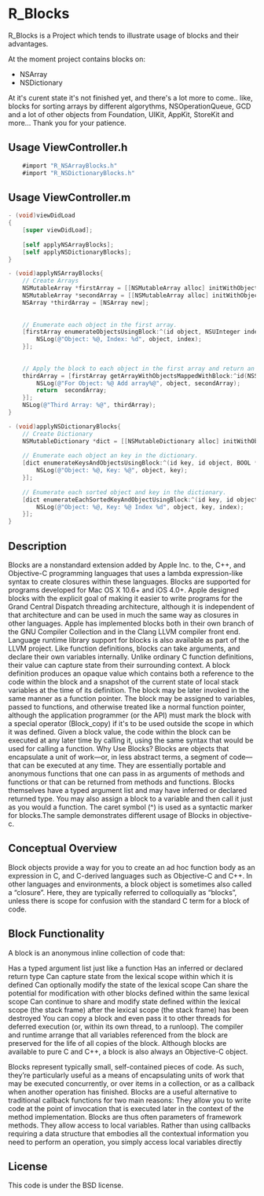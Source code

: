 R_Blocks
=================

R_Blocks is a Project which tends to illustrate usage of blocks and their advantages.

At the moment project contains blocks on:
- NSArray
- NSDictionary

At it's curent state it's not finished yet, and there's a lot more to come.. like, blocks for sorting arrays by different algorythms, NSOperationQueue, GCD and a lot of other objects from Foundation, UIKit, AppKit, StoreKit and more...
Thank you for your patience.

Usage ViewController.h
-------------
```Objective-C
    #import "R_NSArrayBlocks.h"
    #import "R_NSDictionaryBlocks.h"
```

Usage ViewController.m
-------------
```Objective-C
- (void)viewDidLoad
{
    [super viewDidLoad];
    
    [self applyNSArrayBlocks];
    [self applyNSDictionaryBlocks];
}

- (void)applyNSArrayBlocks{
    // Create Arrays
    NSMutableArray *firstArray = [[NSMutableArray alloc] initWithObjects:@"FirstObject1",@"FirstObject2", nil];
    NSMutableArray *secondArray = [[NSMutableArray alloc] initWithObjects:@"SecondObject1",@"SecondObject2", @"SecondObject3", nil];
    NSArray *thirdArray = [NSArray new];
    
    
    // Enumerate each object in the first array.
    [firstArray enumerateObjectsUsingBlock:^(id object, NSUInteger index, BOOL *stop){
        NSLog(@"Object: %@, Index: %d", object, index);
    }];
    
    
    // Apply the block to each object in the first array and return an array of resulting objects from second array
    thirdArray = [firstArray getArrayWithObjectsMappedWithBlock:^id(NSString *object){
        NSLog(@"For Object: %@ Add array%@", object, secondArray);
        return  secondArray;
    }];
    NSLog(@"Third Array: %@", thirdArray);
}

- (void)applyNSDictionaryBlocks{
    // Create Dictionary
    NSMutableDictionary *dict = [[NSMutableDictionary alloc] initWithObjects:@[@"object1" , @"object2" , @"object3"] forKeys:@[@"key1" , @"key2" , @"key3"]];
    
    // Enumerate each object an key in the dictionary.
    [dict enumerateKeysAndObjectsUsingBlock:^(id key, id object, BOOL *stop){
        NSLog(@"Object: %@, Key: %@", object, key);
    }];
    
    // Enumerate each sorted object and key in the dictionary.
    [dict enumerateEachSortedKeyAndObjectUsingBlock:^(id key, id object, NSUInteger index){
        NSLog(@"Object: %@, Key: %@ Index %d", object, key, index);
    }];
}
```

Description
-------------
Blocks are a nonstandard extension added by Apple Inc. to the, C++, and Objective-C programming languages that uses a lambda expression-like syntax to create closures within these languages. Blocks are supported for programs developed for Mac OS X 10.6+ and iOS 4.0+. Apple designed blocks with the explicit goal of making it easier to write programs for the Grand Central Dispatch threading architecture, although it is independent of that architecture and can be used in much the same way as closures in other languages. Apple has implemented blocks both in their own branch of the GNU Compiler Collection and in the Clang LLVM compiler front end. Language runtime library support for blocks is also available as part of the LLVM project. Like function definitions, blocks can take arguments, and declare their own variables internally. Unlike ordinary C function definitions, their value can capture state from their surrounding context. A block definition produces an opaque value which contains both a reference to the code within the block and a snapshot of the current state of local stack variables at the time of its definition. The block may be later invoked in the same manner as a function pointer. The block may be assigned to variables, passed to functions, and otherwise treated like a normal function pointer, although the application programmer (or the API) must mark the block with a special operator (Block_copy) if it's to be used outside the scope in which it was defined. Given a block value, the code within the block can be executed at any later time by calling it, using the same syntax that would be used for calling a function. Why Use Blocks? Blocks are objects that encapsulate a unit of work—or, in less abstract terms, a segment of code—that can be executed at any time. They are essentially portable and anonymous functions that one can pass in as arguments of methods and functions or that can be returned from methods and functions. Blocks themselves have a typed argument list and may have inferred or declared returned type. You may also assign a block to a variable and then call it just as you would a function. The caret symbol (^) is used as a syntactic marker for blocks.The sample demonstrates different usage of Blocks in objective-c.

Conceptual Overview
-------------

Block objects provide a way for you to create an ad hoc function body as an expression in C, and C-derived languages such as Objective-C and C++. In other languages and environments, a block object is sometimes also called a “closure”. Here, they are typically referred to colloquially as “blocks”, unless there is scope for confusion with the standard C term for a block of code.

Block Functionality
-------------

A block is an anonymous inline collection of code that:

Has a typed argument list just like a function
Has an inferred or declared return type
Can capture state from the lexical scope within which it is defined
Can optionally modify the state of the lexical scope
Can share the potential for modification with other blocks defined within the same lexical scope
Can continue to share and modify state defined within the lexical scope (the stack frame) after the lexical scope (the stack frame) has been destroyed
You can copy a block and even pass it to other threads for deferred execution (or, within its own thread, to a runloop). The compiler and runtime arrange that all variables referenced from the block are preserved for the life of all copies of the block. Although blocks are available to pure C and C++, a block is also always an Objective-C object.

Blocks represent typically small, self-contained pieces of code. As such, they’re particularly useful as a means of encapsulating units of work that may be executed concurrently, or over items in a collection, or as a callback when another operation has finished.
Blocks are a useful alternative to traditional callback functions for two main reasons:
They allow you to write code at the point of invocation that is executed later in the context of the method implementation.
Blocks are thus often parameters of framework methods.
They allow access to local variables.
Rather than using callbacks requiring a data structure that embodies all the contextual information you need to perform an operation, you simply access local variables directly


License
--------

This code is under the BSD license.
